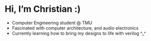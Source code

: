 # Hi, I’m Christian :)

- Computer Engineering student @ TMU  
- Fascinated with computer architecture, and audio electronics
- Currently learning how to bring my designs to life with verilog ^_^
  
